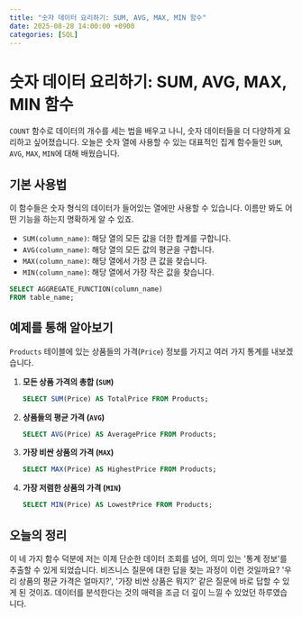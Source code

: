 ```yaml
---
title: "숫자 데이터 요리하기: SUM, AVG, MAX, MIN 함수"
date: 2025-08-28 14:00:00 +0900
categories: [SQL]
---
```


# 숫자 데이터 요리하기: SUM, AVG, MAX, MIN 함수

`COUNT` 함수로 데이터의 개수를 세는 법을 배우고 나니, 숫자 데이터들을 더 다양하게 요리하고 싶어졌습니다. 오늘은 숫자 열에 사용할 수 있는 대표적인 집계 함수들인 `SUM`, `AVG`, `MAX`, `MIN`에 대해 배웠습니다.

## 기본 사용법

이 함수들은 숫자 형식의 데이터가 들어있는 열에만 사용할 수 있습니다. 이름만 봐도 어떤 기능을 하는지 명확하게 알 수 있죠.

- `SUM(column_name)`: 해당 열의 모든 값을 더한 합계를 구합니다.
- `AVG(column_name)`: 해당 열의 모든 값의 평균을 구합니다.
- `MAX(column_name)`: 해당 열에서 가장 큰 값을 찾습니다.
- `MIN(column_name)`: 해당 열에서 가장 작은 값을 찾습니다.

```sql
SELECT AGGREGATE_FUNCTION(column_name)
FROM table_name;
```

## 예제를 통해 알아보기

`Products` 테이블에 있는 상품들의 가격(`Price`) 정보를 가지고 여러 가지 통계를 내보겠습니다.

1.  **모든 상품 가격의 총합 (`SUM`)**
    ```sql
    SELECT SUM(Price) AS TotalPrice FROM Products;
    ```
2.  **상품들의 평균 가격 (`AVG`)**
    ```sql
    SELECT AVG(Price) AS AveragePrice FROM Products;
    ```
3.  **가장 비싼 상품의 가격 (`MAX`)**
    ```sql
    SELECT MAX(Price) AS HighestPrice FROM Products;
    ```
4.  **가장 저렴한 상품의 가격 (`MIN`)**
    ```sql
    SELECT MIN(Price) AS LowestPrice FROM Products;
    ```

## 오늘의 정리

이 네 가지 함수 덕분에 저는 이제 단순한 데이터 조회를 넘어, 의미 있는 '통계 정보'를 추출할 수 있게 되었습니다. 비즈니스 질문에 대한 답을 찾는 과정이 이런 것일까요? '우리 상품의 평균 가격은 얼마지?', '가장 비싼 상품은 뭐지?' 같은 질문에 바로 답할 수 있게 된 것이죠. 데이터를 분석한다는 것의 매력을 조금 더 깊이 느낄 수 있었던 하루였습니다.
